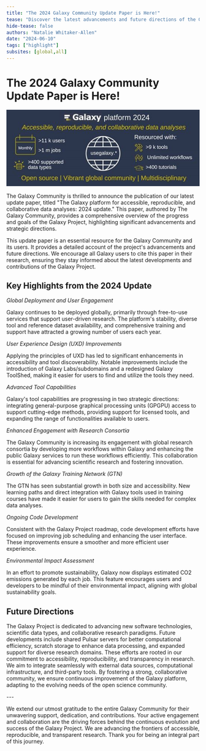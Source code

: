 ```yaml
---
title: "The 2024 Galaxy Community Update Paper is Here!"
tease: "Discover the latest advancements and future directions of the Galaxy Project in the community's newly published 2024 update paper."
hide-tease: false
authors: "Natalie Whitaker-Allen"
date: "2024-06-10"
tags: ["highlight"]
subsites: [global,all]
---
```


# The 2024 Galaxy Community Update Paper is Here!

![GraphicalAbstract](2024update1.jpeg)

The Galaxy Community is thrilled to announce the publication of our latest update paper, titled "The Galaxy platform for accessible, reproducible, and collaborative data analyses: 2024 update." This paper, authored by The Galaxy Community, provides a comprehensive overview of the progress and goals of the Galaxy Project, highlighting significant advancements and strategic directions.

This update paper is an essential resource for the Galaxy Community and its users. It provides a detailed account of the project's advancements and future directions. We encourage all Galaxy users to cite this paper in their research, ensuring they stay informed about the latest developments and contributions of the Galaxy Project.

## Key Highlights from the 2024 Update

*Global Deployment and User Engagement*

Galaxy continues to be deployed globally, primarily through free-to-use services that support user-driven research. The platform's stability, diverse tool and reference dataset availability, and comprehensive training and support have attracted a growing number of users each year.

*User Experience Design (UXD) Improvements*

Applying the principles of UXD has led to significant enhancements in accessibility and tool discoverability. Notable improvements include the introduction of Galaxy Labs/subdomains and a redesigned Galaxy ToolShed, making it easier for users to find and utilize the tools they need.

*Advanced Tool Capabilities*

Galaxy's tool capabilities are progressing in two strategic directions: integrating general-purpose graphical processing units (GPGPU) access to support cutting-edge methods, providing support for licensed tools, and expanding the range of functionalities available to users.

*Enhanced Engagement with Research Consortia*

The Galaxy Community is increasing its engagement with global research consortia by developing more workflows within Galaxy and enhancing the public Galaxy services to run these workflows efficiently. This collaboration is essential for advancing scientific research and fostering innovation.

*Growth of the Galaxy Training Network (GTN)*

The GTN has seen substantial growth in both size and accessibility. New learning paths and direct integration with Galaxy tools used in training courses have made it easier for users to gain the skills needed for complex data analyses.

*Ongoing Code Development*

Consistent with the Galaxy Project roadmap, code development efforts have focused on improving job scheduling and enhancing the user interface. These improvements ensure a smoother and more efficient user experience.

*Environmental Impact Assessment*

In an effort to promote sustainability, Galaxy now displays estimated CO2 emissions generated by each job. This feature encourages users and developers to be mindful of their environmental impact, aligning with global sustainability goals.

## Future Directions

The Galaxy Project is dedicated to advancing new software technologies, scientific data types, and collaborative research paradigms. Future developments include shared Pulsar servers for better computational efficiency, scratch storage to enhance data processing, and expanded support for diverse research domains. These efforts are rooted in our commitment to accessibility, reproducibility, and transparency in research. We aim to integrate seamlessly with external data sources, computational infrastructure, and third-party tools. By fostering a strong, collaborative community, we ensure continuous improvement of the Galaxy platform, adapting to the evolving needs of the open science community.

---<br><be> 

We extend our utmost gratitude to the entire Galaxy Community for their unwavering support, dedication, and contributions. Your active engagement and collaboration are the driving forces behind the continuous evolution and success of the Galaxy Project. We are advancing the frontiers of accessible, reproducible, and transparent research. Thank you for being an integral part of this journey.
